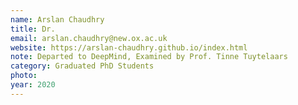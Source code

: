 ```yaml
---
name: Arslan Chaudhry
title: Dr.
email: arslan.chaudhry@new.ox.ac.uk
website: https://arslan-chaudhry.github.io/index.html
note: Departed to DeepMind, Examined by Prof. Tinne Tuytelaars
category: Graduated PhD Students
photo:
year: 2020
---
```

